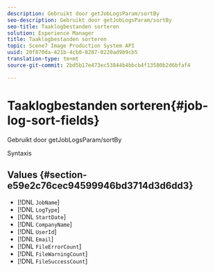 ```yaml
---
description: Gebruikt door getJobLogsParam/sortBy
seo-description: Gebruikt door getJobLogsParam/sortBy
seo-title: Taaklogbestanden sorteren
solution: Experience Manager
title: Taaklogbestanden sorteren
topic: Scene7 Image Production System API
uuid: 20f870da-421b-4cb0-8287-0220ad9b9cb5
translation-type: tm+mt
source-git-commit: 2bd5b17e473ec53844b4bbcb4f13580b2d6bfaf4

---
```



# Taaklogbestanden sorteren{#job-log-sort-fields}

Gebruikt door getJobLogsParam/sortBy

Syntaxis

## Values {#section-e59e2c76cec94599946bd3714d3d6dd3}

* [!DNL `JobName`]
* [!DNL `LogType`]
* [!DNL `StartDate`]
* [!DNL `CompanyName`]
* [!DNL `UserId`]
* [!DNL `Email`]
* [!DNL `FileErrorCount`]
* [!DNL `FileWarningCount`]
* [!DNL `FileSuccessCount`]

